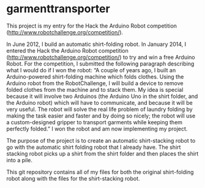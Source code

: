 garmenttransporter
==================
This project is my entry for the Hack the Arduino Robot competition (http://www.robotchallenge.org/competition/).

In June 2012, I build an automatic shirt-folding robot. In January 2014, I entered the Hack the Arduino Robot competition (http://www.robotchallenge.org/competition/) to try and win a free Arduino Robot. For the competition, I submitted the following paragraph describing what I would do if I won the robot:
“A couple of years ago, I built an Arduino-powered shirt-folding machine which folds clothes. Using the Arduino robot from the RobotChallenge, I will build a device to remove folded clothes from the machine and to stack them. My idea is special because it will involve two Arduinos (the Arduino Uno in the shirt folder, and the Arduino robot) which will have to communicate, and because it will be very useful. The robot will solve the real life problem of laundry folding by making the task easier and faster and by doing so nicely; the robot will use a custom-designed gripper to transport garments while keeping them perfectly folded.”
I won the robot and am now implementing my project.

The purpose of the project is to create an automatic shirt-stacking robot to go with the automatic shirt folding robot that I already have. The shirt stacking robot picks up a shirt from the shirt folder and then places the shirt into a pile.

This git repository contains all of my files for both the original shirt-folding robot along with the files for the shirt-stacking robot.
